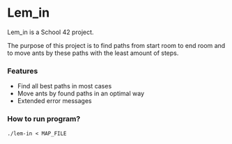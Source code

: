 # Lem_in

Lem_in is a School 42 project.

The purpose of this project is to find paths from start room to end room and to move ants by these paths with the least amount of steps.




### Features

* Find all best paths in most cases
* Move ants by found paths in an optimal way
* Extended error messages

### How to run program?

```
./lem-in < MAP_FILE
```


